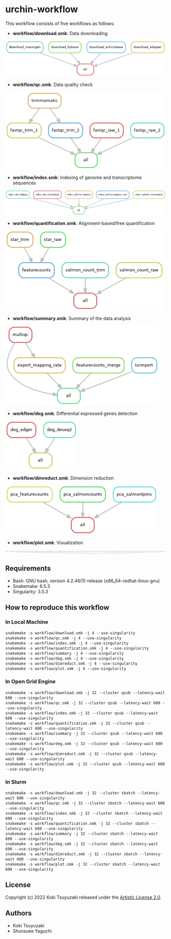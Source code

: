 # urchin-workflow
This workflow consists of five workflows as follows:
- **workflow/download.smk**: Data downloading

![](https://github.com/kokitsuyuzaki/urchin-workflow/blob/master/plot/download.png?raw=true)

-  **workflow/qc.smk**: Data quality check

![](https://github.com/kokitsuyuzaki/urchin-workflow/blob/master/plot/qc.png?raw=true)

- **workflow/index.smk**: Indexing of genome and transcriptome sequences

![](https://github.com/kokitsuyuzaki/urchin-workflow/blob/master/plot/index.png?raw=true)

- **workflow/quantification.smk**: Alignment-based/free quantification

![](https://github.com/kokitsuyuzaki/urchin-workflow/blob/master/plot/quantification.png?raw=true)

- **workflow/summary.smk**: Summary of the data analysis

![](https://github.com/kokitsuyuzaki/urchin-workflow/blob/master/plot/summary.png?raw=true)

- **workflow/deg.smk**: Differential expressed genes detection

![](https://github.com/kokitsuyuzaki/urchin-workflow/blob/master/plot/deg.png?raw=true)

- **workflow/dimreduct.smk**: Dimension reduction

![](https://github.com/kokitsuyuzaki/urchin-workflow/blob/master/plot/dimreduct.png?raw=true)

- **workflow/plot.smk**: Visualization

![](https://github.com/kokitsuyuzaki/urchin-workflow/blob/master/plot/plot.png?raw=true)

## Requirements
- Bash: GNU bash, version 4.2.46(1)-release (x86_64-redhat-linux-gnu)
- Snakemake: 6.5.3
- Singularity: 3.5.3

## How to reproduce this workflow
### In Local Machine

```
snakemake -s workflow/download.smk -j 4 --use-singularity
snakemake -s workflow/qc.smk -j 4 --use-singularity
snakemake -s workflow/index.smk -j 4 --use-singularity
snakemake -s workflow/quantification.smk -j 4 --use-singularity
snakemake -s workflow/summary -j 4 --use-singularity
snakemake -s workflow/deg.smk -j 4 --use-singularity
snakemake -s workflow/dimreduct.smk -j 4 --use-singularity
snakemake -s workflow/plot.smk -j 4 --use-singularity
```

### In Open Grid Engine

```
snakemake -s workflow/download.smk -j 32 --cluster qsub --latency-wait 600 --use-singularity
snakemake -s workflow/qc.smk -j 32 --cluster qsub --latency-wait 600 --use-singularity
snakemake -s workflow/index.smk -j 32 --cluster qsub --latency-wait 600 --use-singularity
snakemake -s workflow/quantification.smk -j 32 --cluster qsub --latency-wait 600 --use-singularity
snakemake -s workflow/summary -j 32 --cluster qsub --latency-wait 600 --use-singularity
snakemake -s workflow/deg.smk -j 32 --cluster qsub --latency-wait 600 --use-singularity
snakemake -s workflow/dimreduct.smk -j 32 --cluster qsub --latency-wait 600 --use-singularity
snakemake -s workflow/plot.smk -j 32 --cluster qsub --latency-wait 600 --use-singularity
```

### In Slurm

```
snakemake -s workflow/download.smk -j 32 --cluster sbatch --latency-wait 600 --use-singularity
snakemake -s workflow/qc.smk -j 32 --cluster sbatch --latency-wait 600 --use-singularity
snakemake -s workflow/index.smk -j 32 --cluster sbatch --latency-wait 600 --use-singularity
snakemake -s workflow/quantification.smk -j 32 --cluster sbatch --latency-wait 600 --use-singularity
snakemake -s workflow/summary -j 32 --cluster sbatch --latency-wait 600 --use-singularity
snakemake -s workflow/deg.smk -j 32 --cluster sbatch --latency-wait 600 --use-singularity
snakemake -s workflow/dimreduct.smk -j 32 --cluster sbatch --latency-wait 600 --use-singularity
snakemake -s workflow/plot.smk -j 32 --cluster sbatch --latency-wait 600 --use-singularity
```

## License
Copyright (c) 2022 Koki Tsuyuzaki released under the [Artistic License 2.0](http://www.perlfoundation.org/artistic_license_2_0).

## Authors
- Koki Tsuyuzaki
- Shunsuke Yaguchi